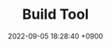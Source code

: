 ---
layout  : category
title   : Build Tool
summary : 
date    : 2022-09-05 18:28:40 +0900
updated : 2022-09-05 20:55:09 +0900
tag     : buildtool
toc     : true
public  : true
parent  : [[/index]]
latex   : false
---